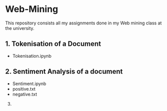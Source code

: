 # Web-Mining
This repository consists all my assignments done in my Web mining class at the university.

## 1. Tokenisation of a Document 
  - Tokenisation.ipynb

## 2. Sentiment Analysis of a document
  - Sentiment.ipynb
  - positive.txt
  - negative.txt

  
3. 
